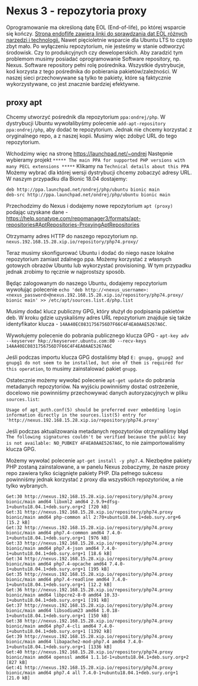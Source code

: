 # Nexus 3 - repozytoria proxy

Oprogramowanie ma określoną datę EOL (End-of-life), po której wsparcie się kończy.
[Strona endoflife zawiera linki do sprawdzania dat EOL różnych narzędzi i technologii.](https://endoflife.date/)
Nawet pięcioletnie wsparcie dla Ubuntu LTS to często zbyt mało. Po wyłączeniu repozytorium, nie jesteśmy w stanie odtworzyć środowisk. Czy to produkcyjnych czy deweloperskich.
Aby zaradzić tym problemom musimy posiadać oprogramowanie Software repository, np. Nexus. Software repository pełni rolę pośrednika. Wszystkie dystrybucje, kod korzysta z tego pośrednika do pobierania pakietów/zależności. W naszej sieci przechowywane są tylko te pakiety, które są faktycznie wykorzystywane, co jest znacznie bardziej efektywne.

## proxy apt

Chcemy utworzyć pośrednik dla repozytorium `ppa:ondrej/php`.
W dystrybucji Ubuntu wywołalibyśmy polecenie `add-apt-repository ppa:ondrej/php`, aby dodać te repozytorium. Jednak nie chcemy korzystać z oryginalnego repo, a z naszej kopii.
Musimy więc zdobyć URL do tego repozytorium.

Wchodzimy więc na stronę https://launchpad.net/~ondrej
Następnie wybieramy projekt `***** The main PPA for supported PHP versions with many PECL extensions *****`
Klikamy na `Technical details about this PPA`
Możemy wybrać dla której wersji dystrybucji chcemy zobaczyć adresy URL.
W naszym przypadku dla Bionic 18.04 dostajemy:
```
deb http://ppa.launchpad.net/ondrej/php/ubuntu bionic main
deb-src http://ppa.launchpad.net/ondrej/php/ubuntu bionic main
```

Przechodzimy do Nexus i dodajemy nowe repozytorium `apt (proxy)` podając uzyskane dane - https://help.sonatype.com/repomanager3/formats/apt-repositories#AptRepositories-ProxyingAptRepositories

Otrzymamy adres HTTP do naszego repozytorium np. `nexus.192.168.15.28.xip.io/repository/php74.proxy/`

Teraz musimy skonfigurować Ubuntu i dodać do niego nasze lokalne repozytorium zamiast zdalnego ppa.
Możemy korzystać z własnych gotowych obrazów Ubuntu lub wykorzystać provisioning. W tym przypadku jednak zrobimy to ręcznie w najprostszy sposób.

Będąc zalogowanym do naszego Ubuntu, dodajemy repozytorium wywołując polecenie `echo 'deb http://<nexus_username>:<nexus_password>@nexus.192.168.15.28.xip.io/repository/php74.proxy/ bionic main' >> /etc/apt/sources.list.d/php.list`

Musimy dodać klucz publiczny GPG, który służył do podpisania pakietów deb. W kroku gdzie uzyskaliśmy adres URL repozytorium znajduje się także identyfikator klucza - `14AA40EC0831756756D7F66C4F4EA0AAE5267A6C`.

Wywołujemy polecenie do pobrania publicznego klucza GPG - `apt-key adv --keyserver hkp://keyserver.ubuntu.com:80 --recv-keys 14AA40EC0831756756D7F66C4F4EA0AAE5267A6C`

Jeśli podczas importu klucza GPG dostaliśmy błąd `E: gnupg, gnupg2 and gnupg1 do not seem to be installed, but one of them is required for this operation`, to musimy zainstalować pakiet `gnupg`.

Ostatecznie możemy wywołać polecenie `apt-get update` do pobrania metadanych repozytoriów.
Na wyjściu powinniśmy dostać ostrzeżenie, docelowo nie powinniśmy przechowywać danych autoryzacyjnych w pliku `sources.list`:
```
Usage of apt_auth.conf(5) should be preferred over embedding login information directly in the sources.list(5) entry for 'http://nexus.192.168.15.28.xip.io/repository/php74.proxy'
```

Jeśli podczas aktualizowania metadanych repozytoriów otrzymaliśmy błąd `The following signatures couldn't be verified because the public key is not available: NO_PUBKEY 4F4EA0AAE5267A6C`, to nie zaimportowaliśmy klucza GPG.

Możemy wywołać polecenie `apt-get install -y php7.4`. Niezbędne pakiety PHP zostaną zainstalowane, a w panelu Nexus zobaczymy, że nasze proxy repo zawiera tylko ściągnięte pakiety PHP.
Dla pełnego sukcesu powinniśmy jednak korzystać z proxy dla wszystkich repozytoriów, a nie tylko wybranych.

```
Get:30 http://nexus.192.168.15.28.xip.io/repository/php74.proxy bionic/main amd64 libxml2 amd64 2.9.9+dfsg-1+ubuntu18.04.1+deb.sury.org+2 [720 kB]
Get:31 http://nexus.192.168.15.28.xip.io/repository/php74.proxy bionic/main amd64 php-common all 2:70+ubuntu18.04.1+deb.sury.org+6 [15.2 kB]
Get:32 http://nexus.192.168.15.28.xip.io/repository/php74.proxy bionic/main amd64 php7.4-common amd64 7.4.0-1+ubuntu18.04.1+deb.sury.org+1 [976 kB]
Get:33 http://nexus.192.168.15.28.xip.io/repository/php74.proxy bionic/main amd64 php7.4-json amd64 7.4.0-1+ubuntu18.04.1+deb.sury.org+1 [18.6 kB]
Get:34 http://nexus.192.168.15.28.xip.io/repository/php74.proxy bionic/main amd64 php7.4-opcache amd64 7.4.0-1+ubuntu18.04.1+deb.sury.org+1 [195 kB]
Get:35 http://nexus.192.168.15.28.xip.io/repository/php74.proxy bionic/main amd64 php7.4-readline amd64 7.4.0-1+ubuntu18.04.1+deb.sury.org+1 [12.2 kB]
Get:36 http://nexus.192.168.15.28.xip.io/repository/php74.proxy bionic/main amd64 libpcre2-8-0 amd64 10.33-1+ubuntu18.04.1+deb.sury.org+1 [191 kB]
Get:37 http://nexus.192.168.15.28.xip.io/repository/php74.proxy bionic/main amd64 libsodium23 amd64 1.0.18-1+ubuntu18.04.1+deb.sury.org+1 [150 kB]
Get:38 http://nexus.192.168.15.28.xip.io/repository/php74.proxy bionic/main amd64 php7.4-cli amd64 7.4.0-1+ubuntu18.04.1+deb.sury.org+1 [1392 kB]
Get:39 http://nexus.192.168.15.28.xip.io/repository/php74.proxy bionic/main amd64 libapache2-mod-php7.4 amd64 7.4.0-1+ubuntu18.04.1+deb.sury.org+1 [1336 kB]
Get:40 http://nexus.192.168.15.28.xip.io/repository/php74.proxy bionic/main amd64 openssl amd64 1.1.1d-1+ubuntu18.04.1+deb.sury.org+2 [827 kB]
Get:41 http://nexus.192.168.15.28.xip.io/repository/php74.proxy bionic/main amd64 php7.4 all 7.4.0-1+ubuntu18.04.1+deb.sury.org+1 [21.0 kB]
```
